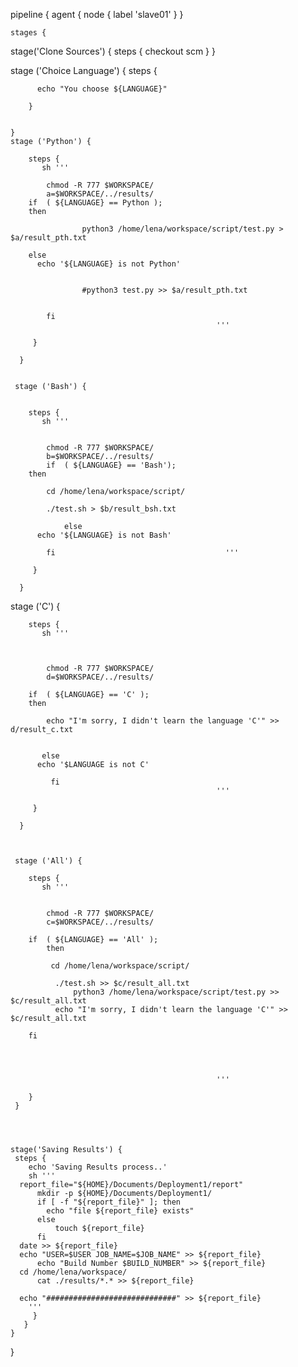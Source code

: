 


pipeline {
   agent { node { label 'slave01' } }


    stages {
stage('Clone Sources') {
    steps {
      checkout scm
    } 
  }
    
    
   stage ('Choice Language') {
        steps {
        
          echo "You choose ${LANGUAGE}"
        
        }   
    
  
    }
    stage ('Python') {
        
        steps {
           sh '''
           
            chmod -R 777 $WORKSPACE/
            a=$WORKSPACE/../results/
	    if  ( ${LANGUAGE} == Python );
		then

            		python3 /home/lena/workspace/script/test.py > $a/result_pth.txt
			
		else
		  echo '${LANGUAGE} is not Python'
           
           
            		#python3 test.py >> $a/result_pth.txt

                
            fi           
                                                  '''
            
         }
            
      }
      
    
     stage ('Bash') {
       
    
        steps {
           sh '''
           
            
            chmod -R 777 $WORKSPACE/
            b=$WORKSPACE/../results/
            if  ( ${LANGUAGE} == 'Bash');
		then

            cd /home/lena/workspace/script/
           
            ./test.sh > $b/result_bsh.txt
	    
                else
		  echo '${LANGUAGE} is not Bash'
                       
            fi                                      '''
            
         }
            
      } 
  
  stage ('C') {
      
        steps {
           sh '''
           
           

            chmod -R 777 $WORKSPACE/
            d=$WORKSPACE/../results/

	    if  ( ${LANGUAGE} == 'C' );
		then

            echo "I'm sorry, I didn't learn the language 'С'" >> d/result_c.txt
	    
	    
           else
		  echo '$LANGUAGE is not C'
                         
             fi          
                                                  '''
            
         }
            
      } 
                      
  	  
      
     stage ('All') {
       
        steps {
           sh '''
           
            
            chmod -R 777 $WORKSPACE/
            c=$WORKSPACE/../results/

		if  ( ${LANGUAGE} == 'All' );
			then

           	 cd /home/lena/workspace/script/
           
          	  ./test.sh >> $c/result_all.txt
            	  python3 /home/lena/workspace/script/test.py >> $c/result_all.txt
	          echo "I'm sorry, I didn't learn the language 'С'" >> $c/result_all.txt

		fi
                
    
                    
        
                                                  '''
                                                  
        }
     }    
 
 
 
 
    stage('Saving Results') {
     steps {
        echo 'Saving Results process..'
        sh '''
      report_file="${HOME}/Documents/Deployment1/report"
          mkdir -p ${HOME}/Documents/Deployment1/              
          if [ -f "${report_file}" ]; then
            echo "file ${report_file} exists"
          else
              touch ${report_file}
          fi
      date >> ${report_file}
      echo "USER=$USER JOB_NAME=$JOB_NAME" >> ${report_file}
          echo "Build Number $BUILD_NUMBER" >> ${report_file}
      cd /home/lena/workspace/
          cat ./results/*.* >> ${report_file}

      echo "#############################" >> ${report_file}
        '''
    	 }
       }                                              
    }
}
